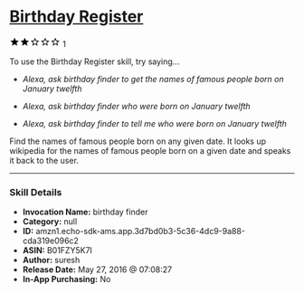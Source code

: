 # [Birthday Register](http://alexa.amazon.com/#skills/amzn1.echo-sdk-ams.app.3d7bd0b3-5c36-4dc9-9a88-cda319e096c2)
![2 stars](../../images/ic_star_black_18dp_1x.png)![2 stars](../../images/ic_star_black_18dp_1x.png)![2 stars](../../images/ic_star_border_black_18dp_1x.png)![2 stars](../../images/ic_star_border_black_18dp_1x.png)![2 stars](../../images/ic_star_border_black_18dp_1x.png) 1

To use the Birthday Register skill, try saying...

* *Alexa, ask birthday finder to get the names of famous people born on January twelfth*

* *Alexa, ask birthday finder who were born on January twelfth*

* *Alexa, ask birthday finder to tell me who were born on January twelfth*

Find the names of famous people born on any given date. It looks up wikipedia for the names of famous people born on a given date and speaks it back to the user.

***

### Skill Details

* **Invocation Name:** birthday finder
* **Category:** null
* **ID:** amzn1.echo-sdk-ams.app.3d7bd0b3-5c36-4dc9-9a88-cda319e096c2
* **ASIN:** B01FZY5K7I
* **Author:** suresh
* **Release Date:** May 27, 2016 @ 07:08:27
* **In-App Purchasing:** No
